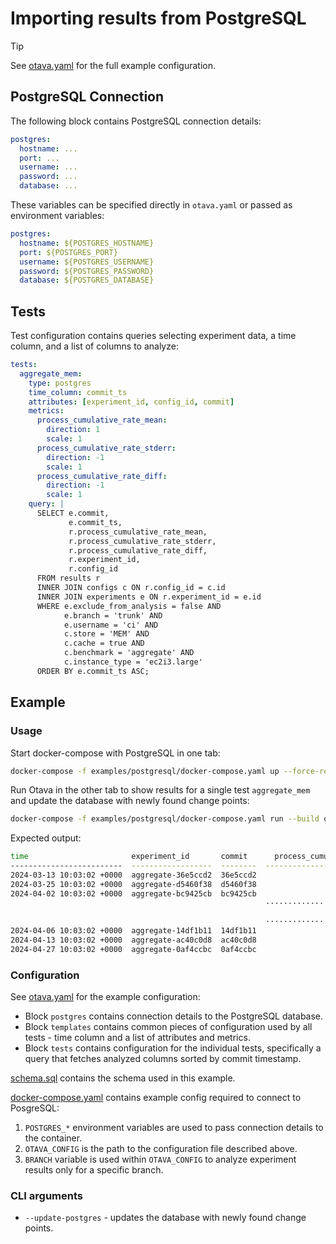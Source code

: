 <!--
 Licensed to the Apache Software Foundation (ASF) under one
 or more contributor license agreements.  See the NOTICE file
 distributed with this work for additional information
 regarding copyright ownership.  The ASF licenses this file
 to you under the Apache License, Version 2.0 (the
 "License"); you may not use this file except in compliance
 with the License.  You may obtain a copy of the License at

   http://www.apache.org/licenses/LICENSE-2.0

 Unless required by applicable law or agreed to in writing,
 software distributed under the License is distributed on an
 "AS IS" BASIS, WITHOUT WARRANTIES OR CONDITIONS OF ANY
 KIND, either express or implied.  See the License for the
 specific language governing permissions and limitations
 under the License.
 -->

# Importing results from PostgreSQL

> [!TIP]
> See [otava.yaml](../examples/postgresql/otava.yaml) for the full example configuration.

## PostgreSQL Connection
The following block contains PostgreSQL connection details:

```yaml
postgres:
  hostname: ...
  port: ...
  username: ...
  password: ...
  database: ...
```

These variables can be specified directly in `otava.yaml` or passed as environment variables:

```yaml
postgres:
  hostname: ${POSTGRES_HOSTNAME}
  port: ${POSTGRES_PORT}
  username: ${POSTGRES_USERNAME}
  password: ${POSTGRES_PASSWORD}
  database: ${POSTGRES_DATABASE}
```

## Tests

Test configuration contains queries selecting experiment data, a time column, and a list of columns to analyze:

```yaml
tests:
  aggregate_mem:
    type: postgres
    time_column: commit_ts
    attributes: [experiment_id, config_id, commit]
    metrics:
      process_cumulative_rate_mean:
        direction: 1
        scale: 1
      process_cumulative_rate_stderr:
        direction: -1
        scale: 1
      process_cumulative_rate_diff:
        direction: -1
        scale: 1
    query: |
      SELECT e.commit,
             e.commit_ts,
             r.process_cumulative_rate_mean,
             r.process_cumulative_rate_stderr,
             r.process_cumulative_rate_diff,
             r.experiment_id,
             r.config_id
      FROM results r
      INNER JOIN configs c ON r.config_id = c.id
      INNER JOIN experiments e ON r.experiment_id = e.id
      WHERE e.exclude_from_analysis = false AND
            e.branch = 'trunk' AND
            e.username = 'ci' AND
            c.store = 'MEM' AND
            c.cache = true AND
            c.benchmark = 'aggregate' AND
            c.instance_type = 'ec2i3.large'
      ORDER BY e.commit_ts ASC;
```

## Example

### Usage

Start docker-compose with PostgreSQL in one tab:

```bash
docker-compose -f examples/postgresql/docker-compose.yaml up --force-recreate --always-recreate-deps --renew-anon-volumes
````

Run Otava in the other tab to show results for a single test `aggregate_mem` and update the database with newly found change points:

```bash
docker-compose -f examples/postgresql/docker-compose.yaml run --build otava bin/otava analyze aggregate_mem --update-postgres
```

Expected output:

```bash                                                                                                                                                                                                       0.0s
time                       experiment_id       commit      process_cumulative_rate_mean    process_cumulative_rate_stderr    process_cumulative_rate_diff
-------------------------  ------------------  --------  ------------------------------  --------------------------------  ------------------------------
2024-03-13 10:03:02 +0000  aggregate-36e5ccd2  36e5ccd2                           61160                              2052                           13558
2024-03-25 10:03:02 +0000  aggregate-d5460f38  d5460f38                           60160                              2142                           13454
2024-04-02 10:03:02 +0000  aggregate-bc9425cb  bc9425cb                           60960                              2052                           13053
                                                         ······························
                                                                                  -5.6%
                                                         ······························
2024-04-06 10:03:02 +0000  aggregate-14df1b11  14df1b11                           57123                              2052                           14052
2024-04-13 10:03:02 +0000  aggregate-ac40c0d8  ac40c0d8                           57980                              2052                           13521
2024-04-27 10:03:02 +0000  aggregate-0af4ccbc  0af4ccbc                           56950                              2052                           13532
```

### Configuration

See [otava.yaml](../examples/postgresql/otava.yaml) for the example configuration:
* Block `postgres` contains connection details to the PostgreSQL database.
* Block `templates` contains common pieces of configuration used by all tests - time column and a list of attributes and metrics.
* Block `tests` contains configuration for the individual tests, specifically a query that fetches analyzed columns sorted by commit timestamp.

[schema.sql](../examples/postgresql/init-db/schema.sql) contains the schema used in this example.

[docker-compose.yaml](../examples/postgresql/docker-compose.yaml) contains example config required to connect to PosgreSQL:
1. `POSTGRES_*` environment variables are used to pass connection details to the container.
2. `OTAVA_CONFIG` is the path to the configuration file described above.
3. `BRANCH` variable is used within `OTAVA_CONFIG` to analyze experiment results only for a specific branch.


### CLI arguments

* `--update-postgres` - updates the database with newly found change points.
